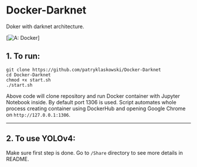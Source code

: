 # Docker-Darknet
Doker with darknet architecture.

[![A: Docker]()]

## 1. To run:
```
git clone https://github.com/patryklaskowski/Docker-Darknet
cd Docker-Darknet
chmod +x start.sh
./start.sh
```
Above code will clone repository and run Docker container with Jupyter Notebook inside. By default port 1306 is used.
Script automates whole process creating container using DockerHub and opening Google Chrome on ```http://127.0.0.1:1306```.

------

## 2. To use YOLOv4:
Make sure first step is done. Go to ```/Share``` directory to see more details in README.
